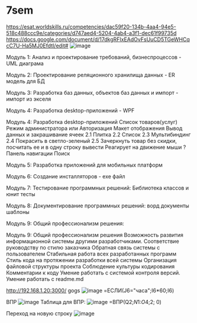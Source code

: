 # 7sem
https://esat.worldskills.ru/competencies/dac59f20-134b-4aa4-94e5-518c488ccc9e/categories/d747aed4-5204-4ab4-a3f1-dec61f99735d
https://docs.google.com/document/d/17dkgRFIxEAdOvFsUuCD5TGeWHCqcC7U-Ha5MJ0EfdtI/edit#
![image](https://user-images.githubusercontent.com/90608445/188390928-cfeca232-a44a-4211-843c-e830f8a727e5.png)

Модуль 1: Анализ и
проектирование
требований, бизнеспроцессов - UML диаграма

Модуль 2: Проектирование
реляционного хранилища
данных - ER модель для БД

Модуль 3: Разработка баз
данных, объектов баз
данных и импорт - импорт из экселя 

Модуль 4: Разработка
desktop-приложений - WPF

Модуль 4: Разработка desktop-приложений
Список товаров(услуг)
Режим администратора или Авторизация
Макет отображения Вывод данных и закрашивание ячеек
2.1 Плитка
2.2 Список
2.3 Мультибиндинг
2.4 Покрасить в светло-зеленый
2.5 Зачеркнуть товар без скидки, посчитать ее и в одну строку вывести
Реагирует на движение мыши ?
Панель навигации
Поиск


Модуль 5: Разработка
приложений для
мобильных платформ 

Модуль 6: Создание
инсталляторов - exe файл

Модуль 7: Тестирование
программных решений: Библиотека классов и юнит тесты

Модуль 8:
Документирование
программных решений: ворд документы шаблоны 

Модуль 9: Общий
профессионализм решения: 

Модуль 9: Общий профессионализм решения
Возможность развития информационной системы другими разработчиками.
Соответствие руководству по стилю заказчика
Обратная связь системы с пользователем
Стабильная работа всех разработанных программ
Стиль кода на протяжении разработки всей системы
Организация файловой структуры проекта
Соблюдение культуры кодирования
Комментарии к коду
Умение работать с системой контроля версий.
Умение работать с readme.md

http://192.168.1.20:3000/ gogs 
![image](https://user-images.githubusercontent.com/90608445/195325010-28be9928-9773-4eb1-83e3-735262661580.png)
=ЕСЛИ(J6="часа";I6*60;I6)

ВПР
![image](https://user-images.githubusercontent.com/90608445/195329790-915a95e1-c543-49b4-bcdb-d6d26c1436f7.png)
Таблица для ВПР:
![image](https://user-images.githubusercontent.com/90608445/195332898-747e8f5c-2b16-4219-af14-b37e5f5580cb.png)
=ВПР(Q2;$N$1:$O$4;2; 0)

Переход на новую строку
![image](https://user-images.githubusercontent.com/90608445/195335771-998c74ff-eec5-40da-9bd2-8a6f6bdb0b3c.png)


